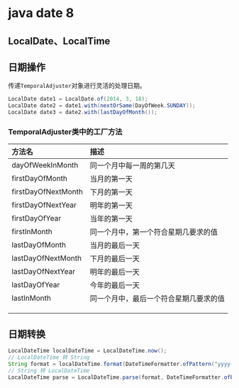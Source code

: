 # java date 8

## LocalDate、LocalTime







## 日期操作

传递`TemporalAdjuster`对象进行灵活的处理日期。

```java
LocalDate date1 = LocalDate.of(2014, 3, 18); 
LocalDate date2 = date1.with(nextOrSame(DayOfWeek.SUNDAY)); 
LocalDate date3 = date2.with(lastDayOfMonth());
```

### **TemporalAdjuster**类中的工厂方法

| 方法名              | 描述                                   |
| :------------------ | :------------------------------------- |
| dayOfWeekInMonth    | 同一个月中每一周的第几天               |
| firstDayOfMonth     | 当月的第一天                           |
| firstDayOfNextMonth | 下月的第一天                           |
| firstDayOfNextYear  | 明年的第一天                           |
| firstDayOfYear      | 当年的第一天                           |
| firstInMonth        | 同一个月中，第一个符合星期几要求的值   |
| lastDayOfMonth      | 当月的最后一天                         |
| lastDayOfNextMonth  | 下月的最后一天                         |
| lastDayOfNextYear   | 明年的最后一天                         |
| lastDayOfYear       | 今年的最后一天                         |
| lastInMonth         | 同一个月中，最后一个符合星期几要求的值 |
|                     |                                        |
|                     |                                        |
|                     |                                        |



## 日期转换



```java
LocalDateTime localDateTime = LocalDateTime.now();
// LocalDateTime 转 String
String format = localDateTime.format(DateTimeFormatter.ofPattern("yyyy-MM-dd HH:mm:ss"));
// String 转 LocalDateTime
LocalDateTime parse = LocalDateTime.parse(format, DateTimeFormatter.ofPattern("yyyy-MM-dd HH:mm:ss"));

```







